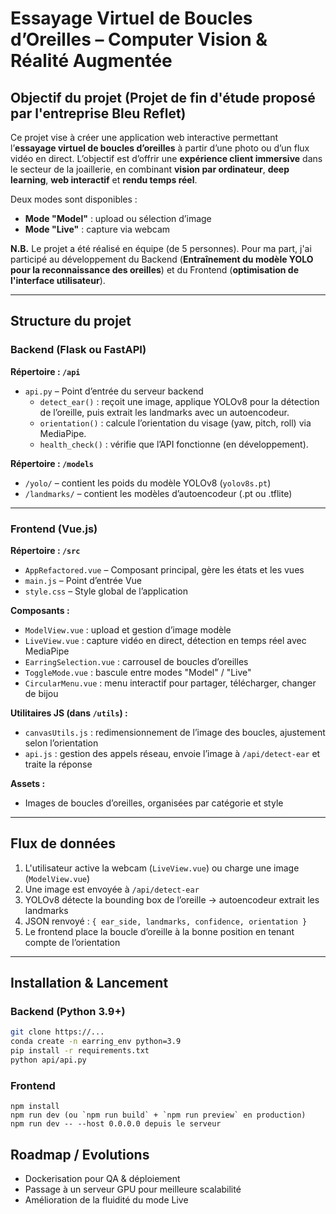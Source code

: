 # Essayage Virtuel de Boucles d’Oreilles – Computer Vision & Réalité Augmentée

## Objectif du projet (Projet de fin d'étude proposé par l'entreprise Bleu Reflet)

Ce projet vise à créer une application web interactive permettant l’**essayage virtuel de boucles d’oreilles** à partir d’une photo ou d’un flux vidéo en direct. L’objectif est d’offrir une **expérience client immersive** dans le secteur de la joaillerie, en combinant **vision par ordinateur**, **deep learning**, **web interactif** et **rendu temps réel**.

Deux modes sont disponibles :
- **Mode "Model"** : upload ou sélection d’image
- **Mode "Live"** : capture via webcam

**N.B.** Le projet a été réalisé en équipe (de 5 personnes). Pour ma part, j'ai participé au développement du Backend (**Entraînement du modèle YOLO pour la reconnaissance des oreilles**) et du Frontend (**optimisation de l'interface utilisateur**).

---

## Structure du projet
### Backend (Flask ou FastAPI)
**Répertoire : `/api`**

- `api.py` – Point d’entrée du serveur backend
  - `detect_ear()` : reçoit une image, applique YOLOv8 pour la détection de l’oreille, puis extrait les landmarks avec un autoencodeur.
  - `orientation()` : calcule l’orientation du visage (yaw, pitch, roll) via MediaPipe.
  - `health_check()` : vérifie que l’API fonctionne (en développement).

**Répertoire : `/models`**

- `/yolo/` – contient les poids du modèle YOLOv8 (`yolov8s.pt`)
- `/landmarks/` – contient les modèles d’autoencodeur (.pt ou .tflite)

---

### Frontend (Vue.js)
**Répertoire : `/src`**

- `AppRefactored.vue` – Composant principal, gère les états et les vues
- `main.js` – Point d’entrée Vue
- `style.css` – Style global de l’application

**Composants :**

- `ModelView.vue` : upload et gestion d’image modèle
- `LiveView.vue` : capture vidéo en direct, détection en temps réel avec MediaPipe
- `EarringSelection.vue` : carrousel de boucles d’oreilles
- `ToggleMode.vue` : bascule entre modes "Model" / "Live"
- `CircularMenu.vue` : menu interactif pour partager, télécharger, changer de bijou

**Utilitaires JS (dans `/utils`) :**

- `canvasUtils.js` : redimensionnement de l’image des boucles, ajustement selon l’orientation
- `api.js` : gestion des appels réseau, envoie l’image à `/api/detect-ear` et traite la réponse

**Assets :**

- Images de boucles d’oreilles, organisées par catégorie et style

---

## Flux de données

1. L'utilisateur active la webcam (`LiveView.vue`) ou charge une image (`ModelView.vue`)
2. Une image est envoyée à `/api/detect-ear`
3. YOLOv8 détecte la bounding box de l’oreille → autoencodeur extrait les landmarks
4. JSON renvoyé : `{ ear_side, landmarks, confidence, orientation }`
5. Le frontend place la boucle d’oreille à la bonne position en tenant compte de l’orientation

---

## Installation & Lancement

### Backend (Python 3.9+)
```bash
git clone https://...
conda create -n earring_env python=3.9
pip install -r requirements.txt
python api/api.py
```

### Frontend 
```
npm install
npm run dev (ou `npm run build` + `npm run preview` en production)
npm run dev -- --host 0.0.0.0 depuis le serveur
```

## Roadmap / Evolutions 
- Dockerisation pour QA & déploiement
- Passage à un serveur GPU pour meilleure scalabilité
- Amélioration de la fluidité du mode Live
